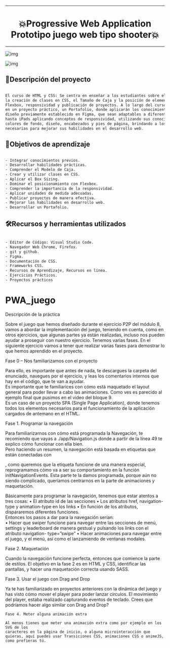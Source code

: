 ***
# <h1 align="center"> 💥Progressive Web Application Prototipo juego web tipo shooter💥 </h1>
***

![img](/assets/Portafolio.png)

![img](/assets/Sobremi.png)

## 📄Descripción del proyecto

```sh

El curso de HTML y CSS: Se centra en enseñar a los estudiantes sobre el Modelo de Caja, 
la creación de clases en CSS, el Tamaño de Caja y la posición de elementos en la pantalla utilizando 
Flexbox, responsividad y publicación de proyectos. A lo largo del curso, los participantes trabajarán 
en un proyecto práctico, un Portafolio, donde aplicarán los conocimientos adquiridos para construir un 
diseño previamente establecido en Figma, que sean adaptables a diferentes dispositivos desde iPhones 
hasta iPads aplicando conceptos de responsividad, utilizando sus conocimientos previos sobre HTML, 
colores de fondo, diseño, encabezados y pies de página, brindando a los estudiantes las herramientas 
necesarias para mejorar sus habilidades en el desarrollo web.

```

## 📃Objetivos de aprendizaje

```sh

- Integrar conocimientos previos.
- Desarrollar habilidades prácticas.
- Comprender el Modelo de Caja.
- Crear y utilizar clases en CSS.
- Aplicar el Box Sizing.
- Dominar el posicionamiento con Flexbox.
- Comprender la importancia de la responsividad.
- Aplicar unidades de medida adecuadas.
- Publicar proyectos de manera efectiva.
- Mejorar las habilidades en desarrollo web.
- Desarrollar un Portafolio.

```

## 🛠️Recursos y herramientas utilizados

```sh

- Editor de Código: Visual Studio Code.
- Navegador Web Chrome, Firefox.
- git y github.
- Figma.
- Documentación de CSS.
- Frameworks CSS.
- Recursos de Aprendizaje, Recursos en línea.
- Ejercicios Prácticos.
- Proyectos prácticos

```




# PWA_juego

Descripción de la práctica 

Sobre el juego que hemos diseñado durante el ejercicio P2P del módulo 8, vamos a abordar la implementación del juego, 
teniendo en cuenta, como en otros ejercicios, que algunas partes ya están realizadas, incluso nos pueden ayudar a proseguir con nuestro ejercicio. 
Tenemos varias fases. En el siguiente ejercicio vamos a tener que realizar varias fases para demostrar lo que hemos aprendido en el proyecto. 

 Fase 0 – Nos familiarizamos con el proyecto
 
 Para ello, es importante que antes de nada, te descargues la carpeta del enunciado, navegues 
 por el ejercicio, y leas los comentarios internos que hay en el código, que te van a ayudar.  
 Es importante que te familiarices con cómo está maquetado el layout general para poder llevar a cabo las animaciones. Como ves es parecido al ejemplo final que pusimos en el video del bloque 9.  
 Es un caso de un proyecto SPA (Single Page Application), donde tenemos todos los elementos necesarios para el funcionamiento de la aplicación cargados de antemano en el HTML.  

  Fase 1. Programar la navegación 
  
  Para familiarizarnos con cómo está programada la Navegación, te recomiendo que vayas a
  ./app/Navigation.js donde a partir de la línea 49 te explico cómo funcionar con ella bien.  
  Pero haciendo un resumen, la navegación está basada en etiquetas <a> que están conectadas con <section>, como queremos que la etiqueta <a> funcione de una manera especial, reprogramamos cómo va a ser su comportamiento en la función initNavigationEvents. Esta parte te la damos programada, porque aún no siendo complicado, queríamos centrarnos en la parte de animaciones y maquetación. 

  Básicamente para programar la navegación, tenemos que estar atentos a tres cosas: 
  •  El atributo id de las secciones 
  •  Los atributos href, navigation-type y animation-type en los links
  •  En función de los atributos, dispararemos diferentes funciones.  
  Entonces los pasos a dar para la navegación serían:  
  •  Hacer que swiper funcione para navegar entre las secciones de menú, settings y leaderboard de manera gestual y pulsando los links con el atributo navigation- type=”swipe” 
  •  Hacer animaciones para navegar entre el juego, y el menú, así como el lanzamiendo de ventanas modales. 

   Fase 2. Maquetación 
   
   Cuando la navegación funcione perfecta, entonces que comience la parte de estilos. El objetivo en la fase 2 es en HTML y CSS, identificar las pantallas, y hacer una maquetación 
   correcta usando SASS.  
   
   Fase 3. Usar el juego con Drag and Drop 
   
   Ya te has familiarizado en proyectos anteriores con la dinámica del juego y has visto cómo 
   mover el player para poder lanzar círculos. El movimiento del player, estaba realizado capturando eventos de teclado. Crees que podríamos hacer algo similar con Drag and Drop? 

    Fase 4. Meter alguna animación extra 
    
    Al menos tienes que meter una animación extra como por ejemplo en los SVG de los 
    caracteres en la página de inicio, o alguna microinteracción que quieras, aquí puedes usar Transiciones CSS, animaciones CSS o animeJS, como prefieras tú. 

    

















  
